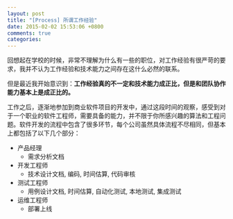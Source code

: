 ```yaml
---
layout: post
title: "[Process] 所谓工作经验"
date: 2015-02-02 15:53:06 +0800
comments: true
categories: 
---
```

回想起在学校的时候，非常不理解为什么有一些的职位，对工作经验有很严苛的要求，我并不认为工作经验和技术能力之间存在这什么必然的联系。

但是最近我开始意识到：<b>工作经验真的不一定和技术能力成正比，但是和团队协作能力基本上是成正比的。

</b>工作之后，逐渐地参加到商业软件项目的开发中，通过这段时间的观察，感受到对于一个职业的软件工程师，需要具备的能力，并不限于你所感兴趣的算法和工程问题。软件开发的流程中包含了很多环节，每个公司虽然具体流程不尽相同，但基本上都包括了以下几个部分：

* 产品经理
    * 需求分析文档
* 开发工程师
    * 技术设计文档, 编码, 时间估算, 代码审核
* 测试工程师
    * 用例设计文档, 时间估算, 自动化测试, 本地测试, 集成测试
* 运维工程师
    * 部署上线